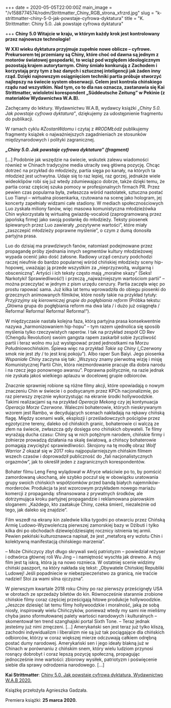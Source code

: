 +++
date = 2020-05-05T22:00:00Z
main_image = "/v1588774574/rodm/Strittmatter_Chiny_RGB_strona_xfrzrd.jpg"
slug = "k-strittmatter-chiny-5-0-jak-powstaje-cyfrowa-dyktatura"
title = "K. Strittmatter: Chiny 5.0. Jak powstaje cyfrowa dyktatura"

+++
**Chiny 5.0 Witajcie w kraju, w którym każdy krok jest kontrolowany przez najnowsze technologie!**

**W XXI wieku dyktatura przyjmuje zupełnie nowe oblicze – cyfrowe. Prekursorem tej przemiany są Chiny, które choć od dawna są jednym z motorów światowej gospodarki, to wciąż pod względem ideologicznym pozostają krajem autorytarnym. Chiny śmiało konkurują z Zachodem i korzystają przy tym z baz danych i sztucznej inteligencji jak żaden inny rząd. Dzięki najnowszym osiągnięciom techniki partia próbuje stworzyć najlepszy na świecie system obserwacji. Celem jest kontrola chińskiego rządu nad wszystkim. Nad tym, co to dla nas oznacza, zastanawia się Kai Strittmatter, wieloletni korespondent „Süddeutsche Zeitung” w Pekinie (z materiałów Wydawnictwa W.A.B).**

Zachęcamy do lektury. Wydawnictwu W.A.B, wydawcy książki _„Chiny 5.0. Jak powstaje cyfrowa dyktatura”_, dziękujemy za udostępnienie fragmentu do publikacji.

W ramach cyklu _#ZostanWdomu_ i czytaj z _#RODMŁódź_ publikujemy fragmenty książek o najważniejszych zagadnieniach ze stosunków międzynarodowych i polityki zagranicznej.

**_„Chiny 5.0. Jak powstaje cyfrowa dyktatura” (fragment)_**

\[…\] Podobnie jak wszędzie na świecie, wskutek zalewu wiadomości również w Chinach tradycyjne media utraciły swą główną pozycję. Chcąc dotrzeć na przykład do młodzieży, partia sięga po kanały, na których ta młodzież jest uchwytna. Udaje się to raz lepiej, raz gorzej, jednakże wiele wideoklipów robi się już wtedy zdumiewająco dobrze, także dzięki temu, że partia coraz częściej szuka pomocy w profesjonalnych firmach PR. Przez pewien czas popularna była, zwłaszcza wśród nastolatek, sztuczna postać Luo Tianyi – wirtualna piosenkarka, rzutowana na scenę jako hologram, jej koncerty zapełniały widzami całe stadiony. W mediach społecznościowych Luo zyskała miliony fanów, więc masowa komunistyczna młodzieżówka Chin wykorzystała tę wirtualną gwiazdę-vocaloid (zaprogramowaną przez japońską firmę) jako swoją posłankę do młodzieży. Teksty piosenek śpiewanych przez Luo zawierały „pozytywne wartości”, które miały „zaszczepić młodzieży poprawne myślenie”, o czym z dumą donosiła partyjna prasa.

Luo do dzisiaj ma prawdziwych fanów, natomiast podejmowane przez propagandę próby zjednania innych segmentów kultury młodzieżowej wypada ocenić jako dość żałosne. Radiowy urząd cenzury podchodzi raczej nieufnie do bardzo popularnej wśród chińskiej młodzieży sceny hip-hopowej, uważając ją przede wszystkim za „nieprzyzwoitą, wulgarną i obsceniczną”. Artyści i ich teksty często mają „moralne skazy” (Seks! Narkotyki! Sprawiedliwość!) i przeczą „najważniejszym wartościom partii” – można przeczytać w jednym z pism urzędu cenzury. Partia zaczęła więc po prostu rapować sama. Już kilka lat temu wprowadziła do obiegu piosenki do grzecznych animowanych filmików, które nosiły takie na przykład tytuły: _Przyjrzyjmy się kierowniczej grupie do pogłębiania reform_ (Próbka tekstu: „Główna grupa do pogłębiania reform ma dwa lata / i dużo już osiągnęła / Reforma! Reforma! Reforma! Reforma!”).

W międzyczasie nastała kolejna faza, którą partyjna prasa konsekwentnie nazywa „harmonizowaniem hip-hopu” – tym razem ujednolica się sposób myślenia tylko rzeczywistych raperów. I tak na przykład zespół CD Rev (Chengdu Revolution) swoim gangsta rapem zaskarbił sobie życzliwość partii i teraz wolno mu już występować przed jednostkami na Morzu Południowochińskim. Śpiewa więc na przykład _Takie są Chiny_ („Czerwony smok nie jest zły / to jest kraj pokoju”). Albo raper Sun Baiyi. Jego piosenka _Wspaniałe Chiny_ zaczyna się tak: „Wszyscy znamy pierwotną wizję i misję Komunistycznej Partii Chin, która niezmordowanie pracuje dla dobra narodu i na rzecz jego ponownego awansu”. Poprawna politycznie, na razie jednak nie zyskała jakoś wielkiego aplauzu w docelowej grupie odbiorców.

Znacznie sprawniej robione są różne filmy akcji, które opowiadają o nowym znaczeniu Chin w świecie i o podsycanym przez KPCh nacjonalizmie, po raz pierwszy zręcznie wykorzystując na ekranie środki hollywoodzkie. Takimi realizacjami są na przykład _Operacja Mekong_ czy jej kontynuacja _Operacja Morze Czerwone_. Waleczni bohaterowie, których nieskrywanym wzorem jest Rambo, w decydujących scenach nakładają na rękawy chińską flagę. Między scenami walk, eksplozji i prześladowczych pościgów przez egzotyczne tereny, daleko od chińskich granic, bohaterowie ci walczą ze złem na świecie, zwłaszcza gdy dosięga ono chińskich obywateli. Te filmy wyrażają ducha czasu: Chiny są w nich potężnym narodem, chińskie firmy i żołnierze prowadzą działania na skalę światową, a chińscy bohaterowie pomagają zwyciężyć sprawiedliwości. Skrojony na tę modłę obraz _Wolf Warrior 2_ okazał się w 2017 roku najpopularniejszym chińskim filmem wszech czasów i doprowadził publiczność do „fali nacjonalistycznych orgazmów”, jak to określił jeden z zagranicznych korespondentów.

Bohater filmu Leng Feng wylądował w Afryce właściwie po to, by pomścić zamordowaną ukochaną, ale szybko poczuł się w obowiązku uratowania grupy swoich chińskich współziomków przed bandą białych najemników-morderców. Produkcja ta jest wzorcowym przykładem nowego mariażu komercji z propagandą: sfinansowana z prywatnych środków, ale dotrzymująca kroku partyjnej propagandzie i reklamowana piarowskim sloganem: „Każdego, kto zaatakuje Chiny, czeka śmierć, niezależnie od tego, jak daleko się znajdzie”.

Film wszedł na ekrany kin zaledwie kilka tygodni po otwarciu przez Chińską Armię Ludowo-Wyzwoleńczą pierwszej zamorskiej bazy w Dżibuti i tylko kilka dni po obchodach dziewięćdziesiątej rocznicy istnienia tej armii. Pewien pekiński kulturoznawca napisał, że jest „metaforą ery wzlotu Chin i kolektywną manifestacją chińskiego marzenia”.

– Może Chińczycy zbyt długo skrywali swój patriotyzm – powiedział reżyser i odtwórca głównej roli Wu Jing – i namiętność wyschła jak drewno. A mój film jest tą iskrą, która ją na nowo roznieca. W ostatniej scenie widzimy chiński paszport, na który nakłada się tekst: „Obywatele Chińskiej Republiki Ludowej! Jeśli popadniecie w niebezpieczeństwo za granicą, nie traćcie nadziei! Stoi za wami silna ojczyzna”.

W pierwszym kwartale 2018 roku Chiny po raz pierwszy prześcignęły USA w obrotach ze sprzedaży biletów do kin. Równocześnie starannie zrobione chińskie filmy coraz częściej prześcigają hitowe produkcje hollywoodzkie. „Jeszcze dziesięć lat temu filmy hollywoodzkie i moralność, jaką ze sobą niosły, inspirowały wielu Chińczyków, ponieważ wtedy my sami nie mieliśmy chyba jasno sformułowanej palety wartości narodowych i kulturalnych – skomentował ten trend szanghajski portal Sixth Tone. – Teraz jednak jesteśmy już nimi zmęczeni. \[…\] Amerykański sen jest teraz już tylko kliszą, zachodni indywidualizm i liberalizm nie są już tak pociągające dla chińskich odbiorców, którzy w coraz większej mierze odczuwają całkiem odrębną postać dumy narodowej. Amerykański sen i jego ideały blakną już w Chinach w porównaniu z chińskim snem, który wielu ludziom przynosi rosnący dobrobyt i coraz lepszą pozycję społeczną, propagując jednocześnie inne wartości: zbiorowy wysiłek, patriotyzm i poświęcenie siebie dla sprawy odrodzenia narodowego. \[…\]

**Kai Strittmatter**: [Chiny 5.0. Jak powstaje cyfrowa dyktatura, Wydawnictwo W.A.B 2020.](https://www.gwfoksal.pl/chiny-5-0-jak-powstaje-cyfrowa-dyktatura-kai-strittmatter-sku9401d51f1849c5ecfd48.html "https://www.gwfoksal.pl/chiny-5-0-jak-powstaje-cyfrowa-dyktatura-kai-strittmatter-sku9401d51f1849c5ecfd48.html")

Książkę przełożyła Agnieszka Gadzała. 

Premiera książki: **25 marca 2020.**